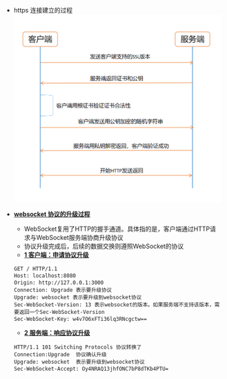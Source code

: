 - https 连接建立的过程
![https](https://github.com/caesar-empereur/read-book/blob/master/photo/tcp/https.png)

- **[websocket 协议的升级过程](#)**
    - WebSocket复用了HTTP的握手通道。具体指的是，客户端通过HTTP请求与WebSocket服务端协商升级协议
    - 协议升级完成后，后续的数据交换则遵照WebSocket的协议
    - **[1 客户端：申请协议升级](#)**
    ```
    GET / HTTP/1.1
    Host: localhost:8080
    Origin: http://127.0.0.1:3000
    Connection: Upgrade 表示要升级协议
    Upgrade: websocket 表示要升级到websocket协议
    Sec-WebSocket-Version: 13 表示websocket的版本。如果服务端不支持该版本，需要返回一个Sec-WebSocket-Version
    Sec-WebSocket-Key: w4v7O6xFTi36lq3RNcgctw==
    ```
    - **[2 服务端：响应协议升级](#)**
    ```
    HTTP/1.1 101 Switching Protocols 协议转换了
    Connection:Upgrade  协议确认升级
    Upgrade: websocket  表示要升级到websocket协议
    Sec-WebSocket-Accept: Oy4NRAQ13jhfONC7bP8dTKb4PTU=
    ```
